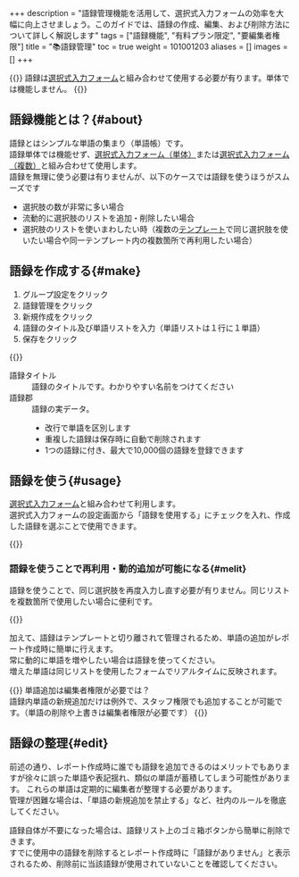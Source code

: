 +++
description = "語録管理機能を活用して、選択式入力フォームの効率を大幅に向上させましょう。このガイドでは、語録の作成、編集、および削除方法について詳しく解説します"
tags = ["語録機能", "有料プラン限定", "要編集者権限"]
title = "📚語録管理"
toc = true
weight = 101001203
aliases = []
images = []
+++

{{<warning>}}
語録は[選択式入力フォーム](/docs/manual/initial-setting/template/selects/#plain)と組み合わせて使用する必要が有ります。単体では機能しません。
{{</warning>}}

## 語録機能とは？{#about}


語録とはシンプルな単語の集まり（単語帳）です。  
語録単体では機能せず、[選択式入力フォーム（単体）](/docs/manual/initial-setting/template/selects/#plain)または[選択式入力フォーム（複数）](/docs/manual/initial-setting/template/selects/#multiple)と組み合わせて使用します。  
語録を無理に使う必要は有りませんが、以下のケースでは語録を使うほうがスムーズです

- 選択肢の数が非常に多い場合
- 流動的に選択肢のリストを追加・削除したい場合
- 選択肢のリストを使いまわしたい時（複数の[テンプレート](/docs/manual/initial-setting/template/make/)で同じ選択肢を使いたい場合や同一テンプレート内の複数箇所で再利用したい場合）

## 語録を作成する{#make}

1. グループ設定をクリック
1. 語録管理をクリック
1. 新規作成をクリック
1. 語録のタイトル及び単語リストを入力（単語リストは１行に１単語）
1. 保存をクリック

{{<icatch filename="make-word-list" msg="語録とは単語帳みたいなイメージだよ">}}

<dl class="basic">
  <dt>語録タイトル</dt>
  <dd>語録のタイトルです。わかりやすい名前をつけてください</dd>
  <dt>語録郡</dt>
  <dd>語録の実データ。<br><ul><li>改行で単語を区別します</li><li>重複した語録は保存時に自動で削除されます</li><li>1つの語録に付き、最大で10,000個の語録を登録できます</li></ul></dd>
</dl>

## 語録を使う{#usage}

[選択式入力フォーム](/docs/manual/initial-setting/template/selects/#plain)と組み合わせて利用します。  
選択式入力フォームの設定画面から「語録を使用する」にチェックを入れ、作成した語録を選ぶことで使用できます。

{{<iTablet filename="goroku" msg="テンプレートの編集画面から語録を使用するにチェックを入れます" alice="here">}}

### 語録を使うことで再利用・動的追加が可能になる{#melit}

語録を使うことで、同じ選択肢を再度入力し直す必要が有りません。同じリストを複数箇所で使用したい場合に便利です。

{{<iTablet filename="gorokuWrite" msg="語録を使った選択肢の入力例です。同じリストが再利用できるので便利だね" alice="ok">}}

加えて、語録はテンプレートと切り離されて管理されるため、単語の追加がレポート作成時に簡単に行えます。  
常に動的に単語を増やしたい場合は語録を使ってください。  
増えた単語は同じリストを使用したフォームでリアルタイムに反映されます。


{{<note>}}
単語追加は編集者権限が必要では？  
語録内単語の新規追加だけは例外で、スタッフ権限でも追加することが可能です。（単語の削除や上書きは編集者権限が必要です）
{{</note>}}


## 語録の整理{#edit}

前述の通り、レポート作成時に誰でも語録を追加できるのはメリットでもありますが徐々に誤った単語や表記揺れ、類似の単語が蓄積してしまう可能性があります。
これらの単語は定期的に編集者が整理する必要があります。  
管理が困難な場合は、「単語の新規追加を禁止する」など、社内のルールを徹底してください。  

語録自体が不要になった場合は、語録リスト上のゴミ箱ボタンから簡単に削除できます。  
すでに使用中の語録を削除するとレポート作成時に「語録がありません」と表示されるため、削除前に当該語録が使用されていないことを確認してください。


